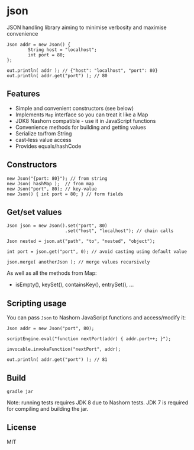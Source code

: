 # json

JSON handling library aiming to minimise verbosity and maximise convenience

    Json addr = new Json() {
    		String host = "localhost";
    		int port = 80;    };
    
    out.println( addr ); // {"host": "localhost", "port": 80}
    out.println( addr.get("port") ); // 80

## Features

 - Simple and convenient constructors (see below)
 - Implements `Map` interface so you can treat it like a Map
 - JDK8 Nashorn compatible - use it in JavaScript functions
 - Convenience methods for building and getting values
 - Serialize to/from String
 - cast-less value access
 - Provides equals/hashCode

## Constructors

    new Json("{port: 80}"); // from string
    new Json( hashMap );  // from map
    new Json("port", 80); // key-value
    new Json() { int port = 80; } // form fields 
## Get/set values

    Json json = new Json().set("port", 80)
                          .set("host", "localhost"); // chain calls
    
    Json nested = json.at("path", "to", "nested", "object");
    
    int port = json.get("port", 0); // avoid casting using default value
    
    json.merge( anotherJson ); // merge values recursively

As well as all the methods from Map:

   - isEmpty(), keySet(), containsKey(), entrySet(), ...
    
## Scripting usage

You can pass `Json` to Nashorn JavaScript functions and access/modify it:

    Json addr = new Json("port", 80);

    scriptEngine.eval("function nextPort(addr) { addr.port++; }");

    invocable.invokeFunction("nextPort", addr);
		
    out.println( addr.get("port") ); // 81
             
## Build

    gradle jar
    
Note: running tests requires JDK 8 due to Nashorn tests. JDK 7 is required for compiling and building the jar.

## License

MIT


